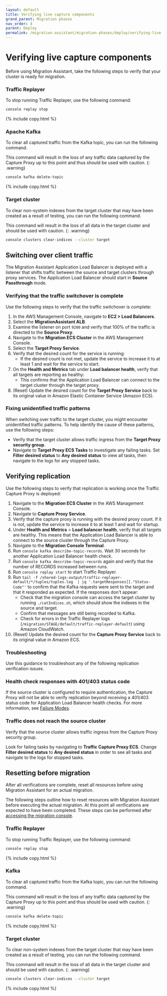 ```yaml
---
layout: default
title: Verifying live capture components
grand_parent: Migration phases
nav_order: 4
parent: Deploy
permalink: /migration-assistant/migration-phases/deploy/verifying-live-capture-components/
---
```


# Verifying live capture components

Before using Migration Assistant, take the following steps to verify that your cluster is ready for migration.

### Traffic Replayer

To stop running Traffic Replayer, use the following command:

```bash
console replay stop
```
{% include copy.html %}

### Apache Kafka 

To clear all captured traffic from the Kafka topic, you can run the following command. 

This command will result in the loss of any traffic data captured by the Capture Proxy up to this point and thus should be used with caution.
{: .warning}

```bash
console kafka delete-topic
```
{% include copy.html %}

### Target cluster 

To clear non-system indexes from the target cluster that may have been created as a result of testing, you can run the following command.

This command will result in the loss of all data in the target cluster and should be used with caution.
{: .warning}

```bash
console clusters clear-indices --cluster target
```

## Switching over client traffic

The Migration Assistant Application Load Balancer is deployed with a listener that shifts traffic between the source and target clusters through proxy services. The Application Load Balancer should start in **Source Passthrough** mode.

### Verifying that the traffic switchover is complete

Use the following steps to verify that the traffic switchover is complete:

1. In the AWS Management Console, navigate to **EC2 > Load Balancers**.
2. Select the **MigrationAssistant ALB**.
3. Examine the listener on port `9200` and verify that 100% of the traffic is directed to the **Source Proxy**.
4. Navigate to the **Migration ECS Cluster** in the AWS Management Console.
5. Select the **Target Proxy Service**.
6. Verify that the desired count for the service is running:
   * If the desired count is not met, update the service to increase it to at least 1 and wait for the service to start.
7. On the **Health and Metrics** tab under **Load balancer health**, verify that all targets are reporting as healthy:
   * This confirms that the Application Load Balancer can connect to the target cluster through the target proxy.
8. (Reset) Update the desired count for the **Target Proxy Service** back to its original value in Amazon Elastic Container Service (Amazon ECS).

### Fixing unidentified traffic patterns

When switching over traffic to the target cluster, you might encounter unidentified traffic patterns. To help identify the cause of these patterns, use the following steps:
* Verify that the target cluster allows traffic ingress from the **Target Proxy security group**.
* Navigate to **Target Proxy ECS Tasks** to investigate any failing tasks.
Set **Filter desired status** to **Any desired status** to view all tasks, then navigate to the logs for any stopped tasks.


## Verifying replication

Use the following steps to verify that replication is working once the Traffic Capture Proxy is deployed:


1. Navigate to the **Migration ECS Cluster** in the AWS Management Console.
2. Navigate to **Capture Proxy Service**.
3. Verify that the capture proxy is running with the desired proxy count. If it is not, update the service to increase it to at least 1 and wait for startup.
4. Under **Health and Metrics** > **Load balancer health**, verify that all targets are healthy. This means that the Application Load Balancer is able to connect to the source cluster through the Capture Proxy.
5. Navigate to the **Migration Console Terminal**.
6. Run `console kafka describe-topic-records`. Wait 30 seconds for another Application Load Balancer health check.
7. Run `console kafka describe-topic-records` again and verify that the number of RECORDS increased between runs.
8. Run `console replay start` to start Traffic Replayer.
9.  Run `tail -f /shared-logs-output/traffic-replayer-default/*/tuples/tuples.log  | jq '.targetResponses[]."Status-Code"'` to confirm that the Kafka requests were sent to the target and that it responded as expected. If the responses don't appear:
    * Check that the migration console can access the target cluster by running `./catIndices.sh`, which should show the indexes in the source and target.
    * Confirm that messages are still being recorded to Kafka.
    * Check for errors in the Traffic Replayer logs (`/migration/STAGE/default/traffic-replayer-default`) using Amazon CloudWatch.
10. (Reset) Update the desired count for the **Capture Proxy Service** back to its original value in Amazon ECS.

### Troubleshooting

Use this guidance to troubleshoot any of the following replication verification issues.

### Health check responses with 401/403 status code

If the source cluster is configured to require authentication, the Capture Proxy will not be able to verify replication beyond receiving a 401/403 status code for Application Load Balancer health checks. For more information, see [Failure Modes](https://github.com/opensearch-project/opensearch-migrations/blob/main/TrafficCapture/trafficCaptureProxyServer/README.md#failure-modes).

### Traffic does not reach the source cluster 

Verify that the source cluster allows traffic ingress from the Capture Proxy security group.

Look for failing tasks by navigating to **Traffic Capture Proxy ECS**. Change **Filter desired status** to **Any desired status** in order to see all tasks and navigate to the logs for stopped tasks.

## Resetting before migration

After all verifications are complete, reset all resources before using Migration Assistant for an actual migration. 

The following steps outline how to reset resources with Migration Assistant before executing the actual migration. At this point all verifications are expected to have been completed. These steps can be performed after [accessing the migration console]({{site.url}}{{site.baseurl}}/migration-assistant/migration-console/accessing-the-migration-console/).

### Traffic Replayer

To stop running Traffic Replayer, use the following command:

```bash
console replay stop
```
{% include copy.html %}

### Kafka 

To clear all captured traffic from the Kafka topic, you can run the following command. 

This command will result in the loss of any traffic data captured by the Capture Proxy up to this point and thus should be used with caution.
{: .warning}

```bash
console kafka delete-topic
```
{% include copy.html %}

### Target cluster 

To clear non-system indexes from the target cluster that may have been created as a result of testing, you can run the following command. 

This command will result in the loss of all data in the target cluster and should be used with caution.
{: .warning}

```bash
console clusters clear-indices --cluster target
```
{% include copy.html %}
